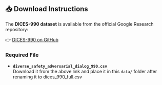 ## 📥 Download Instructions

The **DICES-990 dataset** is available from the official Google Research repository:

👉 [DICES-990 on GitHub](https://github.com/google-research-datasets/dices-dataset/tree/main/990)

### Required File
- **`diverse_safety_adversarial_dialog_990.csv`**  
  Download it from the above link and place it in this `data/` folder after renaming it to dices_990_full.csv
